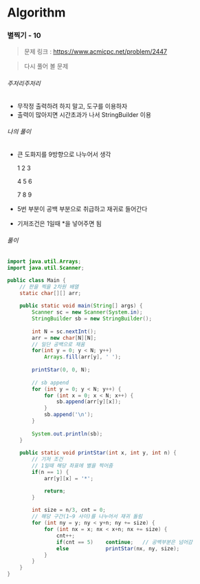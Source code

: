 # Algorithm

### 별찍기 - 10

> 문제 링크 : https://www.acmicpc.net/problem/2447

> 다시 풀어 볼 문제



###### 주저리주저리

- 무작정 출력하려 하지 말고, 도구를 이용하자
- 출력이 많아지면 시간초과가 나서 StringBuilder 이용



###### 나의 풀이

* 큰 도화지를 9방향으로 나누어서 생각

  1 2 3

  4 5 6

  7 8 9

* 5번 부분이 공백 부분으로 취급하고 재귀로 들어간다

* 기저조건은 1일때 *을 넣어주면 됨



###### 풀이

~~~java
import java.util.Arrays;
import java.util.Scanner;

public class Main {	
    // 판을 찍을 2차원 배열
	static char[][] arr;
	
	public static void main(String[] args) {
		Scanner sc = new Scanner(System.in);
		StringBuilder sb = new StringBuilder();
		
		int N = sc.nextInt();
		arr = new char[N][N];
        // 일단 공백으로 채움
		for(int y = 0; y < N; y++)
			Arrays.fill(arr[y], ' ');
		
		printStar(0, 0, N);
		
        // sb append
		for (int y = 0; y < N; y++) {
			for (int x = 0; x < N; x++) {
				sb.append(arr[y][x]);
			}
			sb.append('\n');
		}
		
		System.out.println(sb);
	}
	
	public static void printStar(int x, int y, int n) {
        // 기저 조건
        // 1일때 해당 좌표에 별을 찍어줌
		if(n == 1) {
			arr[y][x] = '*';

			return;
		}
		
		int size = n/3, cnt = 0;
        // 해당 구간(1~9 사이)를 나누어서 재귀 돌림
		for (int ny = y; ny < y+n; ny += size) {
			for (int nx = x; nx < x+n; nx += size) {
				cnt++;
				if(cnt == 5)	continue;	// 공백부분은 넘어감
				else			printStar(nx, ny, size);
			}
		}
	}
}
~~~
